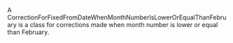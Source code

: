 A CorrectionForFixedFromDateWhenMonthNumberIsLowerOrEqualThanFebruary is a class for corrections made when month number is lower or equal than February.
